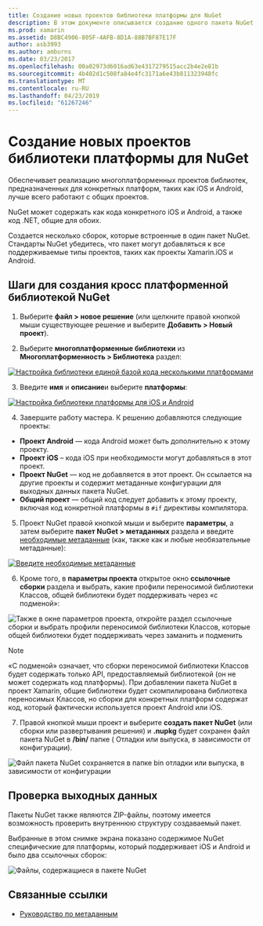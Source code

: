 ```yaml
---
title: Создание новых проектов библиотеки платформы для NuGet
description: В этом документе описывается создание одного пакета NuGet, который содержит специфические для платформы код для нескольких платформ.
ms.prod: xamarin
ms.assetid: D8BC4906-805F-4AFB-8D1A-88B7BF87E17F
author: asb3993
ms.author: amburns
ms.date: 03/23/2017
ms.openlocfilehash: 00a02973d6016ad63e4317279515acc2b4e2e81b
ms.sourcegitcommit: 4b402d1c508fa84e4fc3171a6e43b811323948fc
ms.translationtype: MT
ms.contentlocale: ru-RU
ms.lasthandoff: 04/23/2019
ms.locfileid: "61267246"
---
```

# <a name="creating-new-platform-specific-library-projects-for-nuget"></a>Создание новых проектов библиотеки платформы для NuGet

Обеспечивает реализацию многоплатформенных проектов библиотек, предназначенных для конкретных платформ, таких как iOS и Android, лучше всего работают с общих проектов.

NuGet может содержать как кода конкретного iOS и Android, а также код .NET, общие для обоих.

Создается несколько сборок, которые встроенные в один пакет NuGet. Стандарты NuGet убедитесь, что пакет могут добавляться к все поддерживаемые типы проектов, таких как проекты Xamarin.iOS и Android.

## <a name="steps-to-create-a-cross-platform-library-nuget"></a>Шаги для создания кросс платформенной библиотекой NuGet

1. Выберите **файл > новое решение** (или щелкните правой кнопкой мыши существующее решение и выберите **Добавить > Новый проект**).

2. Выберите **многоплатформенные библиотеки** из **Многоплатформенность > Библиотека** раздел:

  [![](platform-specific-images/mulitplatform-library-sml.png "Настройка библиотеки единой базой кода несколькими платформами")](platform-specific-images/multiplatform-library.png#lightbox)

3. Введите **имя** и **описание**и выберите **платформы**:

  [![](platform-specific-images/specific-configure-sml.png "Настройка библиотеки платформы для iOS и Android")](platform-specific-images/specific-configure.png#lightbox)

4. Завершите работу мастера. К решению добавляются следующие проекты:

  - **Проект Android** — кода Android может быть дополнительно к этому проекту.
  - **Проект iOS** – кода iOS при необходимости могут добавляться в этот проект.
  - **Проект NuGet** — код не добавляется в этот проект. Он ссылается на другие проекты и содержит метаданные конфигурации для выходных данных пакета NuGet.
  - **Общий проект** — общий код следует добавить к этому проекту, включая код конкретной платформы в `#if` директивы компилятора.

5. Проект NuGet правой кнопкой мыши и выберите **параметры**, а затем выберите **пакет NuGet > метаданных** раздела и введите [необходимые метаданные](~/cross-platform/app-fundamentals/nuget-multiplatform-libraries/metadata.md) (как, также как и любые необязательные метаданные):

  [![](platform-specific-images/specific-metadata-sml.png "Введите необходимые метаданные")](platform-specific-images/specific-metadata.png#lightbox)

6. Кроме того, в **параметры проекта** открытое окно **ссылочные сборки** раздела и выбрать, какие профили переносимой библиотеки Классов, общей библиотеки будет поддерживать через «с подменой»:

  ![](platform-specific-images/specific-reference-assemblies.png "Также в окне параметров проекта, откройте раздел ссылочные сборки и выбрать профили переносимой библиотеки Классов, которые общей библиотеки будет поддерживать через заманить и подменить")

  > [!NOTE]
> «С подменой» означает, что сборки переносимой библиотеки Классов будет содержать только API, предоставляемый библиотекой (он не может содержать код платформы). При добавлении пакета NuGet в проект Xamarin, общие библиотеки будет скомпилирована библиотека переносимых Классов, но сборки для конкретных платформ содержат код, который фактически используется проект Android или iOS.

7. Правой кнопкой мыши проект и выберите **создать пакет NuGet** (или сборки или развертывания решения) и **.nupkg** будет сохранен файл пакета NuGet в **/bin/** папке ( Отладки или выпуска, в зависимости от конфигурации).

  ![](platform-specific-images/create-nuget-package.png "Файл пакета NuGet сохраняется в папке bin отладки или выпуска, в зависимости от конфигурации")


## <a name="verifying-the-output"></a>Проверка выходных данных

Пакеты NuGet также являются ZIP-файлы, поэтому имеется возможность проверить внутреннюю структуру создаваемый пакет.

Выбранные в этом снимке экрана показано содержимое NuGet специфические для платформы, который поддерживает iOS и Android и было два ссылочных сборок:

![](platform-specific-images/nuget-output.png "Файлы, содержащиеся в пакете NuGet")


## <a name="related-links"></a>Связанные ссылки

- [Руководство по метаданным](~/cross-platform/app-fundamentals/nuget-multiplatform-libraries/metadata.md)
